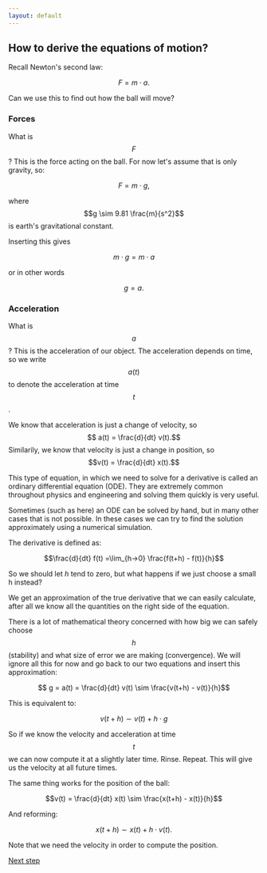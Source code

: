 ```yaml
---
layout: default
---
```


##  How to derive the equations of motion?

Recall Newton's second law:

$$F=m\cdot a.$$

Can we use this to find out how the ball will move?

### Forces
What is $$F$$? This is the force acting on the ball. For now let's assume that is only gravity, so:

$$ F = m\cdot g,$$

where $$g \sim 9.81 \frac{m}{s^2}$$ is earth's gravitational constant.

Inserting this gives

$$m \cdot g = m \cdot a$$

or in other words

$$ g = a. $$


### Acceleration
What is $$a$$? This is the acceleration of our object. The acceleration depends on time, so we write $$a(t)$$ to denote the acceleration at time $$t$$.

We know that acceleration is just a change of velocity, so
$$ a(t) = \frac{d}{dt} v(t).$$
Similarily, we know that velocity is just a change in position, so
$$v(t) = \frac{d}{dt} x(t).$$

This type of equation, in which we need to solve for a derivative is called an ordinary differential equation (ODE).
They are extremely common throughout physics and engineering and solving them quickly is very useful.

Sometimes (such as here) an ODE can be solved by hand, but in many other cases that is not possible.
In these cases we can try to find the solution approximately using a numerical simulation.

The derivative is defined as:

$$\frac{d}{dt} f(t) =\lim_{h->0} \frac{f(t+h) - f(t)}{h}$$

So we should let $h$ tend to zero, but what happens if we just choose a small h instead?

We get an approximation of the true derivative that we can easily calculate, after all we know all the quantities on the right side of the equation.

There is a lot of mathematical theory concerned with how big we can safely choose $$h$$ (stability) and what size of error we are making (convergence).
We will ignore all this for now and go back to our two equations and insert this approximation:

$$ g = a(t) = \frac{d}{dt} v(t) \sim \frac{v(t+h) - v(t)}{h}$$

This is equivalent to:

$$v(t+h) \sim v(t) + h \cdot g$$

So if we know the velocity and acceleration at time $$t$$ we can now compute it at a slightly later time. Rinse. Repeat.
This will give us the velocity at all future times.

The same thing works for the position of the ball:

$$v(t) = \frac{d}{dt} x(t) \sim \frac{x(t+h) - x(t)}{h}$$

And reforming:

$$x(t+h) \sim x(t) + h\cdot v(t).$$

Note that we need the velocity in order to compute the position.


[Next step](/durham-hackathon/friction.html)

